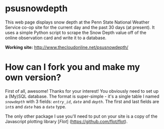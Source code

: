 psusnowdepth
============

This web page displays snow depth at the Penn State National Weather Service 
co-op site for the current day and the past 30 days (at present). It uses a 
simple Python script to scrape the Snow Depth value off of the online 
observation card and write it to a database.

**Working site:** <http://www.thecloudonline.net/psusnowdepth/>

# How can I fork you and make my own version?

First of all, awesome! Thanks for your interest! You obviously need to set up a
(My)SQL database. The format is super-simple - it's a single table I named
*`snowdepth`* with 3 fields: *`entry_id`*, *`date`* and *`depth`*. 
The first and last fields are `int`s and *`date`* has a `date` type.

The only other package I use you'll need to put on your site is a copy of the
Javascript plotting library [*Flot*] (https://github.com/flot/flot).

